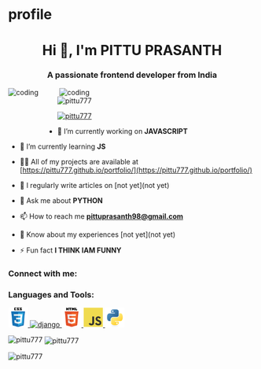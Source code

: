 # profile

<h1 align="center">Hi 👋, I'm PITTU PRASANTH</h1>
<h3 align="center">A passionate frontend developer from India</h3>
<img src="https://media.tenor.com/OoQlWsxH2SEAAAAC/hi-anime-hello.gif" alt="coding" width="100" height="100" align="left">
<img src="https://cdn.dribbble.com/users/1162077/screenshots/3848914/programmer.gif" alt="coding" width="400" align="right">
<p align="left"> <img src="https://komarev.com/ghpvc/?username=pittu777&label=Profile%20views&color=0e75b6&style=flat" alt="pittu777" /> </p>

<p align="left"> <a href="https://github.com/ryo-ma/github-profile-trophy"><img src="https://github-profile-trophy.vercel.app/?username=pittu777" alt="pittu777" /></a> </p>

- 🔭 I’m currently working on **JAVASCRIPT**

- 🌱 I’m currently learning **JS**

- 👨‍💻 All of my projects are available at [https://pittu777.github.io/portfolio/](https://pittu777.github.io/portfolio/)

- 📝 I regularly write articles on [not yet](not yet)

- 💬 Ask me about **PYTHON**

- 📫 How to reach me **pittuprasanth98@gmail.com**

- 📄 Know about my experiences [not yet](not yet)

- ⚡ Fun fact **I THINK IAM FUNNY**

<h3 align="left">Connect with me:</h3>
<p align="left">
</p>

<h3 align="left">Languages and Tools:</h3>
<p align="left"> <a href="https://www.w3schools.com/css/" target="_blank" rel="noreferrer"> <img src="https://raw.githubusercontent.com/devicons/devicon/master/icons/css3/css3-original-wordmark.svg" alt="css3" width="40" height="40"/> </a> <a href="https://www.djangoproject.com/" target="_blank" rel="noreferrer"> <img src="https://cdn.worldvectorlogo.com/logos/django.svg" alt="django" width="40" height="40"/> </a> <a href="https://www.w3.org/html/" target="_blank" rel="noreferrer"> <img src="https://raw.githubusercontent.com/devicons/devicon/master/icons/html5/html5-original-wordmark.svg" alt="html5" width="40" height="40"/> </a> <a href="https://developer.mozilla.org/en-US/docs/Web/JavaScript" target="_blank" rel="noreferrer"> <img src="https://raw.githubusercontent.com/devicons/devicon/master/icons/javascript/javascript-original.svg" alt="javascript" width="40" height="40"/> </a> <a href="https://www.python.org" target="_blank" rel="noreferrer"> <img src="https://raw.githubusercontent.com/devicons/devicon/master/icons/python/python-original.svg" alt="python" width="40" height="40"/> </a> </p>

<p><img align="left" src="https://github-readme-stats.vercel.app/api/top-langs?username=pittu777&show_icons=true&locale=en&layout=compact" alt="pittu777" /></p>

<p>&nbsp;<img align="center" src="https://github-readme-stats.vercel.app/api?username=pittu777&show_icons=true&locale=en" alt="pittu777" /></p>

<p><img align="center" src="https://github-readme-streak-stats.herokuapp.com/?user=pittu777&" alt="pittu777" /></p>
